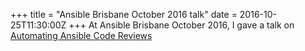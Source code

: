 +++
title = "Ansible Brisbane October 2016 talk"
date = 2016-10-25T11:30:00Z
+++
At Ansible Brisbane October 2016, I gave a talk on [Automating Ansible Code Reviews](/ansible-bris-oct-2016/)
<!--more-->
